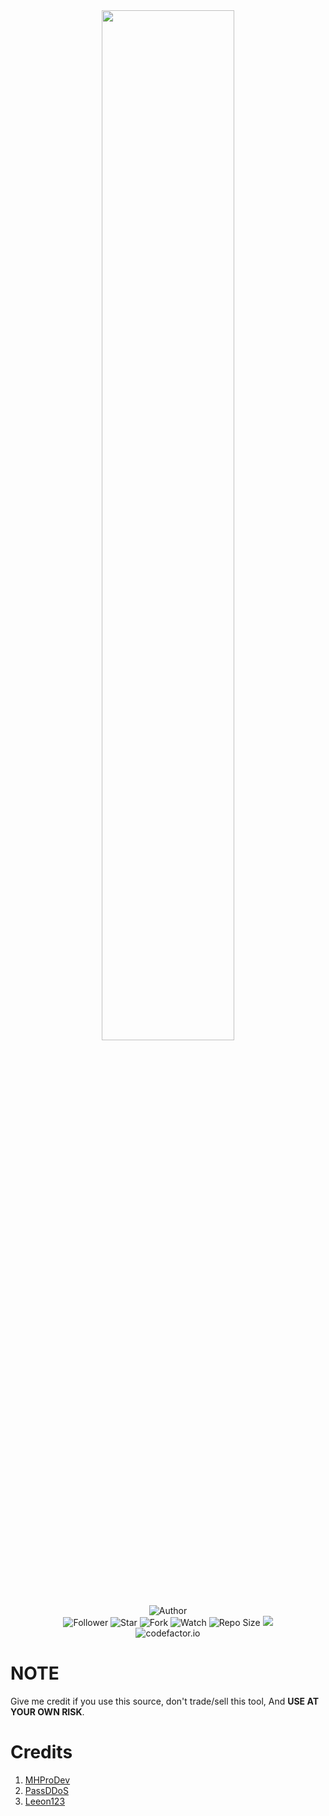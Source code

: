 <center>
  <div align="center">
    <img width="65%" src="https://img.shields.io/badge/GTPS-Flood-cyan?style=for-the-badge&logo=icloud">
    <br>
    <br>
    <img title="Author" src="https://img.shields.io/badge/AUTHOR-PhynX404-purple.svg?style=for-the-badge&logo=github">
    <br>
    <img title="Follower" src="https://img.shields.io/github/followers/PhynX404?color=green&style=flat-square">
    <img title="Star" src="https://img.shields.io/github/stars/PhynX404/gtpsflood?color=yellow&style=flat-square">
    <img title="Fork" src="https://img.shields.io/github/forks/PhynX404/gtpsflood?color=red&style=flat-square">
    <img title="Watch" src="https://img.shields.io/github/watchers/PhynX404/gtpsflood?label=Watchers&color=blue&style=flat-square">
    <img title="Repo Size" src="https://img.shields.io/github/repo-size/PhynX404/gtpsflood?style=flat-square">
    <img src="https://hits.seeyoufarm.com/api/count/incr/badge.svg?url=https%3A%2F%2Fgithub.com%2FPhynX404%2Fgtpsflood&icon=probot.svg&icon_color=%2300FF6D&title=Visit%20Count&edge_flat=false">
    <br>
    <img title="codefactor.io" src="https://www.codefactor.io/repository/github/PhynX404/gtpsflood/badge">
  </div>
</center>

# NOTE
Give me credit if you use this source, don't trade/sell this tool, And **USE AT YOUR OWN RISK**.

# Credits
1. [MHProDev](https://github.com/MHProDev/MHDDoS)
2. [PassDDoS](https://github.com/PassDDoS/AnonyDDoSer)
3. [Leeon123](https://github.com/Leeon123/CC-attack)
